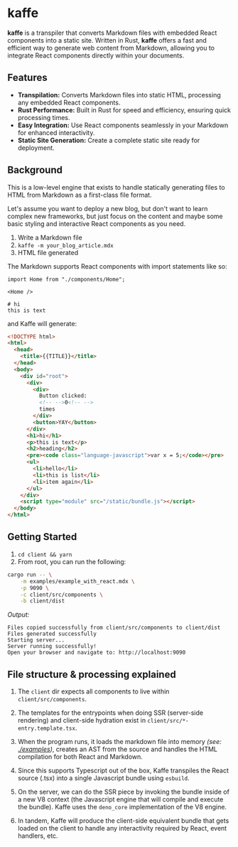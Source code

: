 # kaffe

**kaffe** is a transpiler that converts Markdown files with embedded React components into a static site. Written in Rust, **kaffe** offers a fast and efficient way to generate web content from Markdown, allowing you to integrate React components directly within your documents.

## Features

- **Transpilation:** Converts Markdown files into static HTML, processing any embedded React components.
- **Rust Performance:** Built in Rust for speed and efficiency, ensuring quick processing times.
- **Easy Integration:** Use React components seamlessly in your Markdown for enhanced interactivity.
- **Static Site Generation:** Create a complete static site ready for deployment.

## Background

This is a low-level engine that exists to handle statically generating files to HTML from Markdown as a first-class file format.

Let's assume you want to deploy a new blog, but don't want to learn complex new frameworks, but just focus on the content and maybe some basic styling and interactive React components as you need.

1. Write a Markdown file
2. `kaffe -m your_blog_article.mdx`
3. HTML file generated

The Markdown supports React components with import statements like so:

```
import Home from "./components/Home";

<Home />

# hi
this is text
```

and Kaffe will generate:

```html
<!DOCTYPE html>
<html>
  <head>
    <title>{{TITLE}}</title>
  </head>
  <body>
    <div id="root">
      <div>
        <div>
          Button clicked:
          <!-- -->0<!-- -->
          times
        </div>
        <button>YAY</button>
      </div>
      <h1>hi</h1>
      <p>this is text</p>
      <h2>heading</h2>
      <pre><code class="language-javascript">var x = 5;</code></pre>
      <ul>
        <li>hello</li>
        <li>this is list</li>
        <li>item again</li>
      </ul>
    </div>
    <script type="module" src="/static/bundle.js"></script>
  </body>
</html>
```

## Getting Started

1. `cd client && yarn`
2. From root, you can run the following:

```bash
cargo run -- \
    -m examples/example_with_react.mdx \
    -p 9090 \
    -c client/src/components \
    -b client/dist
```

_Output:_

```
Files copied successfully from client/src/components to client/dist
Files generated successfully
Starting server...
Server running successfully!
Open your browser and navigate to: http://localhost:9090
```

## File structure & processing explained

1. The `client` dir expects all components to live within `client/src/components`.

2. The templates for the entrypoints when doing SSR (server-side rendering) and client-side hydration exist in `client/src/*-entry.template.tsx`.

3. When the program runs, it loads the markdown file into memory _(see: [./examples](examples/directory))_, creates an AST from the source and handles the HTML compilation for both React and Markdown.

4. Since this supports Typescript out of the box, Kaffe transpiles the React source (.tsx) into a single Javascript bundle using `esbuild`.

5. On the server, we can do the SSR piece by invoking the bundle inside of a new V8 context (the Javascript engine that will compile and execute the bundle). Kaffe uses the `deno_core` implementation of the V8 engine.

6. In tandem, Kaffe will produce the client-side equivalent bundle that gets loaded on the client to handle any interactivity required by React, event handlers, etc.
